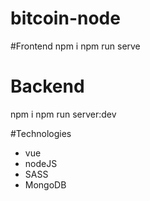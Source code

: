 # bitcoin-node

#Frontend
npm i
npm run serve

# Backend
npm i
npm run server:dev

#Technologies
- vue
- nodeJS
- SASS
- MongoDB
